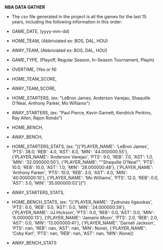 **NBA DATA GATHER**
- The csv file generated in the project is all the games for the last 15 years, including the following information in this order:

- GAME_DATE, (yyyy-mm-dd)
- HOME_TEAM, (Abbriviated ex: BOS, DAL, HOU)
- AWAY_TEAM, (Abbriviated ex: BOS, DAL, HOU)
- GAME_TYPE, (Playoff, Regular Season, In-Season Tournament, Playin)
- OVERTIME, (Yes or N)
- HOME_TEAM_SCORE,
- AWAY_TEAM_SCORE,
- HOME_STARTERS, (ex: "LeBron James, Anderson Varejao, Shaquille O'Neal, Anthony Parker, Mo Williams")
- AWAY_STARTERS,  (ex: "Paul Pierce, Kevin Garnett, Kendrick Perkins, Ray Allen, Rajon Rondo")
- HOME_BENCH, 
- AWAY_BENCH,
- HOME_STARTERS_STATS, (ex: "[{'PLAYER_NAME': 'LeBron James', 'PTS': 38.0, 'REB': 4.0, 'AST': 8.0, 'MIN': '44.000000:55'}, {'PLAYER_NAME': 'Anderson Varejao', 'PTS': 9.0, 'REB': 7.0, 'AST': 1.0, 'MIN': '32.000000:50'}, {'PLAYER_NAME': ""Shaquille O'Neal"", 'PTS': 10.0, 'REB': 10.0, 'AST': 1.0, 'MIN': '28.000000:48'}, {'PLAYER_NAME': 'Anthony Parker', 'PTS': 10.0, 'REB': 3.0, 'AST': 4.0, 'MIN': '40.000000:10'}, {'PLAYER_NAME': 'Mo Williams', 'PTS': 12.0, 'REB': 0.0, 'AST': 3.0, 'MIN': '35.000000:02'}]")
- AWAY_STARTERS_STATS,
- HOME_BENCH_STATS, (ex: "[{'PLAYER_NAME': 'Zydrunas Ilgauskas', 'PTS': 6.0, 'REB': 5.0, 'AST': 0.0, 'MIN': '24.000000:39'},  {'PLAYER_NAME': 'JJ Hickson', 'PTS': 0.0, 'REB': 0.0, 'AST': 0.0, 'MIN': '6.000000:13'}, {'PLAYER_NAME': 'Jamario Moon', 'PTS': 2.0, 'REB': 2.0, 'AST': 0.0, 'MIN': '13.000000:41'}, {'PLAYER_NAME': 'Darnell Jackson', 'PTS': nan, 'REB': nan, 'AST': nan, 'MIN': None}, {'PLAYER_NAME': 'Coby Karl', 'PTS': nan, 'REB': nan, 'AST': nan, 'MIN': None})
- AWAY_BENCH_STATS

